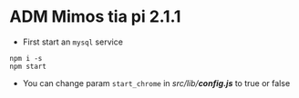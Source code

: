 # **ADM Mimos tia pi 2.1.1**

- First start an ```mysql``` service

```batch
npm i -s
npm start
```

- You can change param ```start_chrome``` in *src/lib/**config.js*** to true or false
